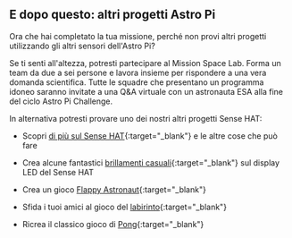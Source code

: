 ## E dopo questo: altri progetti Astro Pi

Ora che hai completato la tua missione, perché non provi altri progetti utilizzando gli altri sensori dell'Astro Pi?

Se ti senti all'altezza, potresti partecipare al Mission Space Lab. Forma un team da due a sei persone e lavora insieme per rispondere a una vera domanda scientifica. Tutte le squadre che presentano un programma idoneo saranno invitate a una Q&A virtuale con un astronauta ESA alla fine del ciclo Astro Pi Challenge.

In alternativa potresti provare uno dei nostri altri progetti Sense HAT:

+ Scopri [di più sul Sense HAT](https://projects.raspberrypi.org/en/projects/getting-started-with-the-sense-hat){:target="_blank"} e le altre cose che può fare

+ Crea alcune fantastici [brillamenti casuali](https://projects.raspberrypi.org/en/projects/sense-hat-random-sparkles){:target="_blank"} sul display LED del Sense HAT

+ Crea un gioco [Flappy Astronaut](https://projects.raspberrypi.org/en/projects/flappy-astronaut){:target="_blank"}

+ Sfida i tuoi amici al gioco del [labirinto](https://projects.raspberrypi.org/en/projects/sense-hat-marble-maze){:target="_blank"}

+ Ricrea il classico gioco di [Pong](https://projects.raspberrypi.org/en/projects/sense-hat-pong){:target="_blank"}
